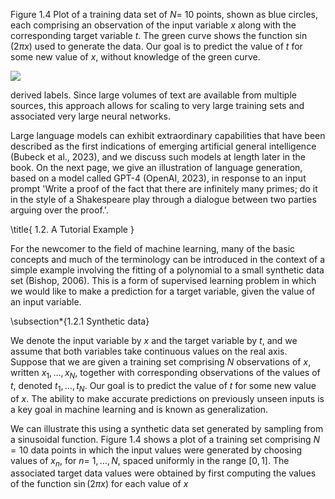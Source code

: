 Figure 1.4 Plot of a training data set of $N=$ 10 points, shown as blue circles, each comprising an observation of the input variable $x$ along with the corresponding target variable $t$. The green curve shows the function $\sin (2 \pi x)$ used to generate the data. Our goal is to predict the value of $t$ for some new value of $x$, without knowledge of the green curve.

![](https://cdn.mathpix.com/cropped/2024_05_18_c2d6dddf0a986a1f7ca9g-1.jpg?height=430&width=706&top_left_y=215&top_left_x=956)

derived labels. Since large volumes of text are available from multiple sources, this approach allows for scaling to very large training sets and associated very large neural networks.

Large language models can exhibit extraordinary capabilities that have been described as the first indications of emerging artificial general intelligence (Bubeck et al., 2023), and we discuss such models at length later in the book. On the next page, we give an illustration of language generation, based on a model called GPT-4 (OpenAI, 2023), in response to an input prompt 'Write a proof of the fact that there are infinitely many primes; do it in the style of a Shakespeare play through a dialogue between two parties arguing over the proof.'.

\title{
1.2. A Tutorial Example
}

For the newcomer to the field of machine learning, many of the basic concepts and much of the terminology can be introduced in the context of a simple example involving the fitting of a polynomial to a small synthetic data set (Bishop, 2006). This is a form of supervised learning problem in which we would like to make a prediction for a target variable, given the value of an input variable.

\subsection*{1.2.1 Synthetic data}

We denote the input variable by $x$ and the target variable by $t$, and we assume that both variables take continuous values on the real axis. Suppose that we are given a training set comprising $N$ observations of $x$, written $x_{1}, \ldots, x_{N}$, together with corresponding observations of the values of $t$, denoted $t_{1}, \ldots, t_{N}$. Our goal is to predict the value of $t$ for some new value of $x$. The ability to make accurate predictions on previously unseen inputs is a key goal in machine learning and is known as generalization.

We can illustrate this using a synthetic data set generated by sampling from a sinusoidal function. Figure 1.4 shows a plot of a training set comprising $N=10$ data points in which the input values were generated by choosing values of $x_{n}$, for $n=$ $1, \ldots, N$, spaced uniformly in the range $[0,1]$. The associated target data values were obtained by first computing the values of the function $\sin (2 \pi x)$ for each value of $x$